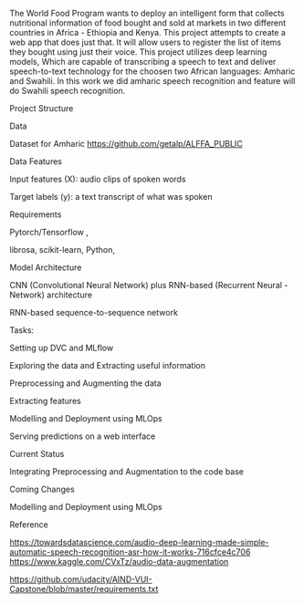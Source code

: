 The World Food Program wants to deploy an intelligent form that collects nutritional information of food bought and sold at markets in two different countries in Africa - Ethiopia and Kenya. This project attempts to create a web app that does just that. It will allow users to register the list of items they bought using just their voice. This project utilizes deep learning models, Which are capable of transcribing a speech to text and deliver speech-to-text technology for the choosen two African languages: Amharic and Swahili.
In this work we did amharic speech recognition and feature will do Swahili speech recognition.

Project Structure

Data

Dataset for Amharic https://github.com/getalp/ALFFA_PUBLIC

Data Features

Input features (X): audio clips of spoken words

Target labels (y): a text transcript of what was spoken

Requirements

Pytorch/Tensorflow ,

librosa, scikit-learn, Python,

Model Architecture

CNN (Convolutional Neural Network) plus RNN-based (Recurrent Neural - Network) architecture

RNN-based sequence-to-sequence network

Tasks:

 Setting up DVC and MLflow
 
 Exploring the data and Extracting useful information
 
 Preprocessing and Augmenting the data
 
 Extracting features
 
 Modelling and Deployment using MLOps
 
 Serving predictions on a web interface
 
Current Status

Integrating Preprocessing and Augmentation to the code base

Coming Changes

Modelling and Deployment using MLOps

Reference

https://towardsdatascience.com/audio-deep-learning-made-simple-automatic-speech-recognition-asr-how-it-works-716cfce4c706 https://www.kaggle.com/CVxTz/audio-data-augmentation

https://github.com/udacity/AIND-VUI-Capstone/blob/master/requirements.txt
